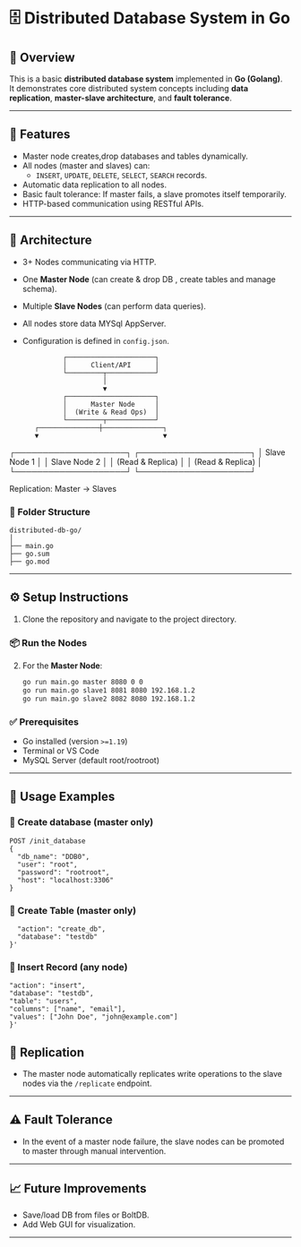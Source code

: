 
# 🗄️ Distributed Database System in Go

## 📌 Overview

This is a basic **distributed database system** implemented in **Go (Golang)**.  
It demonstrates core distributed system concepts including **data replication**, **master-slave architecture**, and **fault tolerance**.

---

## 🚀 Features

- Master node creates,drop databases and tables dynamically.
- All nodes (master and slaves) can:
  - `INSERT`, `UPDATE`, `DELETE`, `SELECT`, `SEARCH` records.
- Automatic data replication to all nodes.
- Basic fault tolerance: If master fails, a slave promotes itself temporarily.
- HTTP-based communication using RESTful APIs.

---

## 🧱 Architecture                                                            
- 3+ Nodes communicating via HTTP.
- One **Master Node** (can create & drop DB , create tables and manage schema).
- Multiple **Slave Nodes** (can perform data queries).
- All nodes store data MYSql AppServer.
- Configuration is defined in `config.json`.

                ┌──────────────────────┐
                │      Client/API      │
                └─────────┬────────────┘
                          │
                          ▼
                ┌──────────────────────┐
                │      Master Node     │
                │  (Write & Read Ops)  │
                └─────────┬────────────┘
         ┌───────────────┼───────────────┐
         ▼                               ▼
┌────────────────────┐       ┌────────────────────┐
│     Slave Node 1   │       │     Slave Node 2   │
│   (Read & Replica) │       │   (Read & Replica) │
└────────────────────┘       └────────────────────┘

Replication: Master → Slaves

### 📁 Folder Structure

```
distributed-db-go/
│
├── main.go
├── go.sum
├── go.mod

```
---

## ⚙️ Setup Instructions
1. Clone the repository and navigate to the project directory.

  ### 📦 Run the Nodes
2. For the **Master Node**:
   ```bash
   go run main.go master 8080 0 0
   go run main.go slave1 8081 8080 192.168.1.2
   go run main.go slave2 8082 8080 192.168.1.2


### ✅ Prerequisites

- Go installed (version `>=1.19`)
- Terminal or VS Code
- MySQL Server (default root/rootroot)
---

## 🧪 Usage Examples
### 📌 Create database (master only)

```http
POST /init_database
{
  "db_name": "DDB0",
  "user": "root",
  "password": "rootroot",
  "host": "localhost:3306"
}
```

### 📌 Create Table (master only)

```curl -X POST http:// IPv4 Address:8080/execute -d '{
  "action": "create_db",
  "database": "testdb"
}'

```

### 📌 Insert Record (any node)

```curl -X POST http://IPv4 Address:8080/execute -d '{
"action": "insert",
"database": "testdb",
"table": "users",
"columns": ["name", "email"],
"values": ["John Doe", "john@example.com"]
}'
```
 




## 🔁 Replication

- The master node automatically replicates write operations to the slave nodes via the `/replicate` endpoint.

---

## ⚠️ Fault Tolerance

- In the event of a master node failure, the slave nodes can be promoted to master through manual intervention.

---


## 📈 Future Improvements

- Save/load DB from files or BoltDB.
- Add Web GUI for visualization.

---

